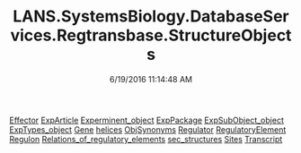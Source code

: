 ﻿---
title: LANS.SystemsBiology.DatabaseServices.Regtransbase.StructureObjects
date: 6/19/2016 11:14:48 AM
---

[Effector](T-LANS.SystemsBiology.DatabaseServices.Regtransbase.StructureObjects.Effector.html)
[ExpArticle](T-LANS.SystemsBiology.DatabaseServices.Regtransbase.StructureObjects.ExpArticle.html)
[Experminent_object](T-LANS.SystemsBiology.DatabaseServices.Regtransbase.StructureObjects.Experminent_object.html)
[ExpPackage](T-LANS.SystemsBiology.DatabaseServices.Regtransbase.StructureObjects.ExpPackage.html)
[ExpSubObject_object](T-LANS.SystemsBiology.DatabaseServices.Regtransbase.StructureObjects.ExpSubObject_object.html)
[ExpTypes_object](T-LANS.SystemsBiology.DatabaseServices.Regtransbase.StructureObjects.ExpTypes_object.html)
[Gene](T-LANS.SystemsBiology.DatabaseServices.Regtransbase.StructureObjects.Gene.html)
[helices](T-LANS.SystemsBiology.DatabaseServices.Regtransbase.StructureObjects.helices.html)
[ObjSynonyms](T-LANS.SystemsBiology.DatabaseServices.Regtransbase.StructureObjects.ObjSynonyms.html)
[Regulator](T-LANS.SystemsBiology.DatabaseServices.Regtransbase.StructureObjects.Regulator.html)
[RegulatoryElement](T-LANS.SystemsBiology.DatabaseServices.Regtransbase.StructureObjects.RegulatoryElement.html)
[Regulon](T-LANS.SystemsBiology.DatabaseServices.Regtransbase.StructureObjects.Regulon.html)
[Relations_of_regulatory_elements](T-LANS.SystemsBiology.DatabaseServices.Regtransbase.StructureObjects.Relations_of_regulatory_elements.html)
[sec_structures](T-LANS.SystemsBiology.DatabaseServices.Regtransbase.StructureObjects.sec_structures.html)
[Sites](T-LANS.SystemsBiology.DatabaseServices.Regtransbase.StructureObjects.Sites.html)
[Transcript](T-LANS.SystemsBiology.DatabaseServices.Regtransbase.StructureObjects.Transcript.html)
